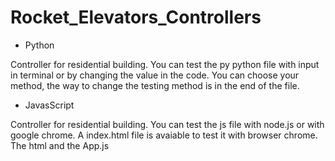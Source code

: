 # Rocket_Elevators_Controllers

 
 - Python 

 Controller for residential building. You can test the py python file with input in terminal or by changing the value in the code. You can choose your method, the way to change the testing method is in the end of the file. 


 - JavasScript 

Controller for residential building. You can test the js file with node.js or with google chrome. A index.html file is avaiable to test it with browser chrome. The html and the App.js 